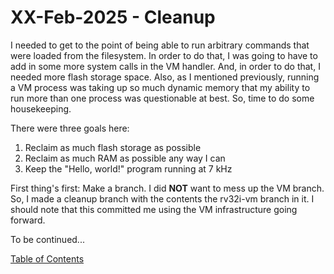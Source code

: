 # XX-Feb-2025 - Cleanup

I needed to get to the point of being able to run arbitrary commands that were loaded from the filesystem.  In order to do that, I was going to have to add in some more system calls in the VM handler.  And, in order to do that, I needed more flash storage space.  Also, as I mentioned previously, running a VM process was taking up so much dynamic memory that my ability to run more than one process was questionable at best.  So, time to do some housekeeping.

There were three goals here:

1. Reclaim as much flash storage as possible
2. Reclaim as much RAM as possible any way I can
3. Keep the "Hello, world!" program running at 7 kHz

First thing's first:  Make a branch.  I did **NOT** want to mess up the VM branch.  So, I made a cleanup branch with the contents the rv32i-vm branch in it.  I should note that this committed me using the VM infrastructure going forward.

To be continued...

[Table of Contents](.)
